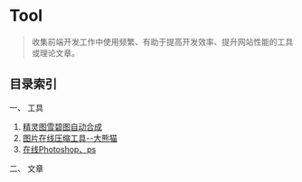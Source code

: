 # Tool
> 收集前端开发工作中使用频繁、有助于提高开发效率、提升网站性能的工具或理论文章。

## 目录索引
一、 工具
1. [精灵图雪碧图自动合成](https://www.toptal.com/developers/css/sprite-generator)
2. [图片在线压缩工具--大熊猫](https://tinypng.com/)
3. [在线Photoshop、ps](http://www.uupoop.com/)


二、 文章

